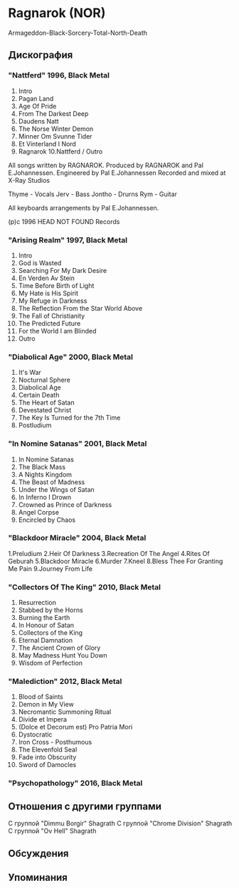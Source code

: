 # Ragnarok (NOR)

Armageddon-Black-Sorcery-Total-North-Death

## Дискография

### "Nattferd" 1996, Black Metal

1. Intro
2. Pagan Land
3. Age Of Pride
4. From The Darkest Deep
5. Daudens Natt
6. The Norse Winter Demon
7. Minner Om Svunne Tider
8. Et Vinterland I Nord
9. Ragnarok
10.Nattferd / Outro

All songs written by RAGNAROK.
Produced by RAGNAROK and Pal E.Johannessen.
Engineered by Pal E.Johannessen
Recorded and mixed at X-Ray Studios

Thyme - Vocals
Jerv - Bass
Jontho - Drurns
Rym - Guitar

All keyboards arrangements by Pal E.Johannessen.

(p)c 1996 HEAD NOT FOUND Records

### "Arising Realm" 1997, Black Metal

1. Intro
2. God is Wasted
3. Searching For My Dark Desire
4. En Verden Av Stein
5. Time Before Birth of Light
6. My Hate is His Spirit
7. My Refuge in Darkness
8. The Reflection From the Star World Above
9. The Fall of Christianity
10. The Predicted Future
11. For the World I am Blinded
12. Outro

### "Diabolical Age" 2000, Black Metal

1. It's War
2. Nocturnal Sphere
3. Diabolical Age
4. Certain Death
5. The Heart of Satan
6. Devestated Christ
7. The Key Is Turned for the 7th Time
8. Postludium

### "In Nomine Satanas" 2001, Black Metal

1. In Nomine Satanas
2. The Black Mass
3. A Nights Kingdom
4. The Beast of Madness
5. Under the Wings of Satan
6. In Inferno I Drown
7. Crowned as Prince of Darkness
8. Angel Corpse
9. Encircled by Chaos

### "Blackdoor Miracle" 2004, Black Metal

1.Preludium
2.Heir Of Darkness
3.Recreation Of The Angel
4.Rites Of Geburah
5.Blackdoor Miracle
6.Murder
7.Kneel
8.Bless Thee For Granting Me Pain
9.Journey From Life

### "Collectors Of The King" 2010, Black Metal

1. Resurrection
2. Stabbed by the Horns
3. Burning the Earth
4. In Honour of Satan
5. Collectors of the King
6. Eternal Damnation
7. The Ancient Crown of Glory
8. May Madness Hunt You Down
9. Wisdom of Perfection

### "Malediction" 2012, Black Metal

1. Blood of Saints
2. Demon in My View
3. Necromantic Summoning Ritual
4. Divide et Impera
5. (Dolce et Decorum est) Pro Patria Mori
6. Dystocratic
7. Iron Cross - Posthumous
8. The Elevenfold Seal
9. Fade into Obscurity
10. Sword of Damocles

### "Psychopathology" 2016, Black Metal




## Отношения с другими группами

C группой "Dimmu Borgir" Shagrath
C группой "Chrome Division" Shagrath
C группой "Ov Hell" Shagrath

## Обсуждения


## Упоминания

